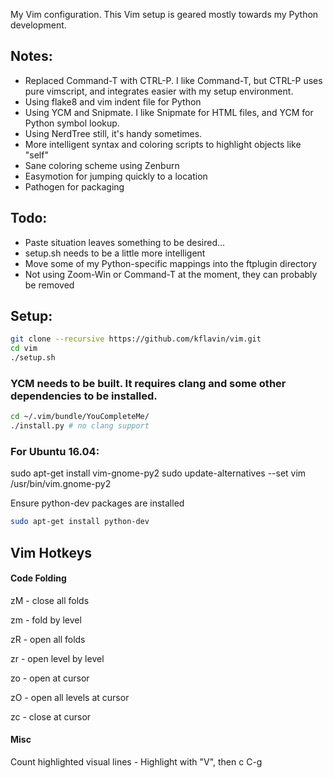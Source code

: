My Vim configuration.  This Vim setup is geared mostly towards my Python development.

## Notes:
- Replaced Command-T with CTRL-P.  I like Command-T, but CTRL-P uses pure vimscript, and integrates easier with my setup environment.
- Using flake8 and vim indent file for Python
- Using YCM and Snipmate.  I like Snipmate for HTML files, and YCM for Python symbol lookup.
- Using NerdTree still, it's handy sometimes.
- More intelligent syntax and coloring scripts to highlight objects like "self"
- Sane coloring scheme using Zenburn
- Easymotion for jumping quickly to a location
- Pathogen for packaging

## Todo:
- Paste situation leaves something to be desired...
- setup.sh needs to be a little more intelligent
- Move some of my Python-specific mappings into the ftplugin directory
- Not using Zoom-Win or Command-T at the moment, they can probably be removed

## Setup:
```bash
git clone --recursive https://github.com/kflavin/vim.git
cd vim
./setup.sh
```

### YCM needs to be built.  It requires clang and some other dependencies to be installed.
```bash
cd ~/.vim/bundle/YouCompleteMe/
./install.py # no clang support
```

### For Ubuntu 16.04:
sudo apt-get install vim-gnome-py2
sudo update-alternatives --set vim /usr/bin/vim.gnome-py2

Ensure python-dev packages are installed
```bash
sudo apt-get install python-dev
```


## Vim Hotkeys

#### Code Folding
zM - close all folds

zm - fold by level

zR - open all folds

zr - open level by level

zo - open at cursor

zO - open all levels at cursor

zc - close at cursor

#### Misc
Count highlighted visual lines - Highlight with "V", then c C-g
